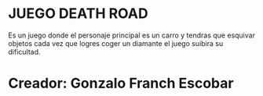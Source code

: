 # JUEGO DEATH ROAD

Es un juego donde el personaje principal es un carro y tendras que esquivar objetos cada vez que logres coger un diamante el juego suibira su dificultad.





# Creador: Gonzalo Franch Escobar